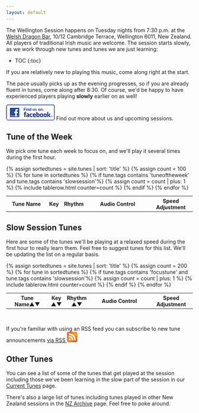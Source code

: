 ```yaml
---
layout: default
---
```


<script type="text/javascript" src="{{ site.mp3_host }}/js/audio_controls.js"></script>
<script type="text/javascript" src="{{ site.mp3_host }}/js/musical-ws.js"></script>
<script type="text/javascript" src="{{ site.mp3_host }}/js/abc_controls.js"></script>

The Wellington Session happens on Tuesday nights from 7:30 p.m. at the
<a href="/venue/">Welsh Dragon Bar</a>, 10/12 Cambridge Terrace, Wellington 6011, New Zealand.
All players of traditional Irish music are welcome. The session starts slowly, as we work
through new tunes and tunes we are just learning:

* TOC
{:toc}

If you are relatively new to playing this music, come along right at the start.

The pace usually picks up as the evening progresses, so if you are already fluent in tunes,
come along after 8:30. Of course, we'd be happy to have experienced players playing **slowly**
earlier on as well!

<p style="text-align:left">
<a target="_blank" title="follow us on facebook" href="http://www.facebook.com/groups/WellingtonSession/"><img alt="follow us on facebook" src="/images/badgefacebook.png"></a>
Find out more about us and upcoming sessions.
</p>

Tune of the Week
----------------

We pick one tune each week to focus on, and we'll play it several times during the first hour.  


<div id="abc-textareas"></div>

<table style="width:100%" id="tuneoftheweek" class="tablesorter">
<thead>
    <tr>
    <th style="width:25%;">Tune Name</th>
    <th style="width:4%;">Key</th>
    <th style="width:6%;">Rhythm</th>
    <th style="width:40%;">Audio Control</th>
    <th style="width:25%;">Speed Adjustment</th>
    </tr>
</thead>

<tbody>
  {% assign sortedtunes = site.tunes | sort: 'title' %}
  {% assign count = 100 %}
  {% for tune in sortedtunes %}
      {% if tune.tags contains 'tuneoftheweek' and tune.tags contains 'slowsession'%}
          {% assign count = count | plus: 1 %}
<tr>
{% include tablerow.html counter=count %}
</tr>
      {% endif %}
{% endfor %}
</tbody>
</table>

Slow Session Tunes
---------

Here are some of the tunes we'll be playing at a relaxed speed during the first hour to really learn them.  Feel free to suggest tunes for this list. We'll be updating the list on a regular basis.
<table style="width:100%" id="focustunes" class="tablesorter">
<thead>
    <tr>
    <th style="width:25%;">Tune Name&#x25B2;&#x25BC;</th>
    <th style="width:4%;">Key<br />&#x25B2;&#x25BC;</th>
    <th style="width:6%;">Rhythm<br />&#x25B2;&#x25BC;</th>
    <th style="width:40%;">Audio Control</th>
    <th style="width:25%;">Speed Adjustment</th>
    </tr>
</thead>
<tbody>
  {% assign sortedtunes = site.tunes | sort: 'title' %}
  {% assign count = 200 %}
  {% for tune in sortedtunes %}
      {% if tune.tags contains 'focustune' and tune.tags contains 'slowsession'%}
          {% assign count = count | plus: 1 %}
<tr>
{% include tablerow.html counter=count %}
</tr>
      {% endif %}
{% endfor %}
</tbody>
</table>

<br />
<p class="rss-subscribe">If you're familiar with using an RSS feed you can subscribe to new tune announcements <a href="{{ "/feed.xml" | prepend: site.baseurl }}">via RSS <img src="images/feed-icon-28x28.png" alt=""></a></p>

Other Tunes
-----------

You can see a list of some of the tunes that get played at the session including those we've been
learning in the slow part of the session in our <a href="/current_tunes/">Current Tunes</a> page.

There's also a large list of tunes including tunes played in other New Zealand sessions in the
<a href="http://session.nz/archive/">NZ Archive</a> page.  Feel free to poke around.


<script>
$(document).ready(function() {
    // turn off sorting on last two columns
    $("#focustunes").tablesorter({headers: { 3:{sorter: false}, 4: {sorter: false}}});
});
</script>
